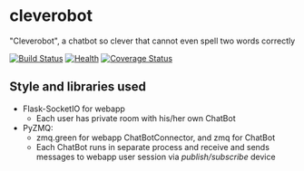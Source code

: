 # cleverobot
"Cleverobot", a chatbot so clever that cannot even spell two words correctly

[![Build Status](https://travis-ci.org/oplatek/cleverobot.svg?branch=master)](https://travis-ci.org/oplatek/cleverobot) 
[![Health](https://landscape.io/github/oplatek/cleverobot/master/landscape.png)](https://landscape.io/github/oplatek/cleverobot/master)
[![Coverage Status](https://coveralls.io/repos/oplatek/cleverobot/badge.svg)](https://coveralls.io/r/oplatek/cleverobot)

## Style and libraries used
* Flask-SocketIO for webapp
   - Each user has private room with his/her own ChatBot
* PyZMQ:
    * zmq.green for webapp ChatBotConnector, and zmq for ChatBot
    * Each ChatBot runs in separate process and receive and sends messages to webapp user session via _publish/subscribe_ device 

